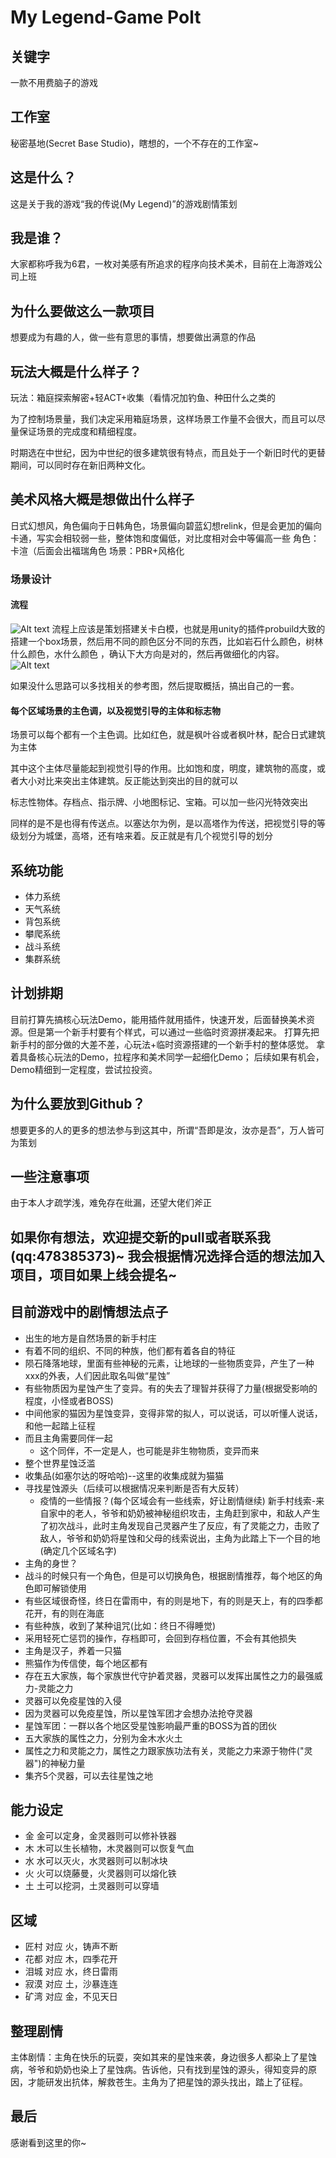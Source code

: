 # My Legend-Game Polt
## 关键字
一款不用费脑子的游戏
## 工作室
秘密基地(Secret Base Studio)，瞎想的，一个不存在的工作室~
## 这是什么？
这是关于我的游戏“我的传说(My Legend)”的游戏剧情策划
## 我是谁？
大家都称呼我为6君，一枚对美感有所追求的程序向技术美术，目前在上海游戏公司上班
## 为什么要做这么一款项目
想要成为有趣的人，做一些有意思的事情，想要做出满意的作品
## 玩法大概是什么样子？
玩法：箱庭探索解密+轻ACT+收集（看情况加钓鱼、种田什么之类的

为了控制场景量，我们决定采用箱庭场景，这样场景工作量不会很大，而且可以尽量保证场景的完成度和精细程度。

时期选在中世纪，因为中世纪的很多建筑很有特点，而且处于一个新旧时代的更替期间，可以同时存在新旧两种文化。

## 美术风格大概是想做出什么样子
日式幻想风，角色偏向于日韩角色，场景偏向碧蓝幻想relink，但是会更加的偏向卡通，写实会相较弱一些，整体饱和度偏低，对比度相对会中等偏高一些
角色：卡渲（后面会出福瑞角色
场景：PBR+风格化

### 场景设计
#### 流程
![Alt text](Image/README/image.png)
流程上应该是策划搭建关卡白模，也就是用unity的插件probuild大致的搭建一个box场景，然后用不同的颜色区分不同的东西，比如岩石什么颜色，树林什么颜色，水什么颜色
，确认下大方向是对的，然后再做细化的内容。
![Alt text](Image/README/image-1.png)

如果没什么思路可以多找相关的参考图，然后提取概括，搞出自己的一套。
#### 每个区域场景的主色调，以及视觉引导的主体和标志物
场景可以每个都有一个主色调。比如红色，就是枫叶谷或者枫叶林，配合日式建筑为主体

其中这个主体尽量能起到视觉引导的作用。比如饱和度，明度，建筑物的高度，或者大小对比来突出主体建筑。反正能达到突出的目的就可以

标志性物体。存档点、指示牌、小地图标记、宝箱。可以加一些闪光特效突出

同样的是不是也得有传送点。以塞达尔为例，是以高塔作为传送，把视觉引导的等级划分为城堡，高塔，还有啥来着。反正就是有几个视觉引导的划分

## 系统功能
- 体力系统
- 天气系统
- 背包系统
- 攀爬系统
- 战斗系统
- 集群系统
## 计划排期
目前打算先搞核心玩法Demo，能用插件就用插件，快速开发，后面替换美术资源。但是第一个新手村要有个样式，可以通过一些临时资源拼凑起来。
打算先把新手村的部分做的大差不差，心玩法+临时资源搭建的一个新手村的整体感觉。
拿着具备核心玩法的Demo，拉程序和美术同学一起细化Demo；
后续如果有机会，Demo精细到一定程度，尝试拉投资。
## 为什么要放到Github？
想要更多的人的更多的想法参与到这其中，所谓“吾即是汝，汝亦是吾”，万人皆可为策划
## 一些注意事项
由于本人才疏学浅，难免存在纰漏，还望大佬们斧正
## 如果你有想法，欢迎提交新的pull或者联系我(qq:478385373)~ 我会根据情况选择合适的想法加入项目，项目如果上线会提名~
## 目前游戏中的剧情想法点子
- 出生的地方是自然场景的新手村庄
- 有着不同的组织、不同的种族，他们都有着各自的特征
- 陨石降落地球，里面有些神秘的元素，让地球的一些物质变异，产生了一种xxx的外表，人们因此取名叫做“星蚀”
- 有些物质因为星蚀产生了变异。有的失去了理智并获得了力量(根据受影响的程度，小怪或者BOSS)
- 中间他家的猫因为星蚀变异，变得非常的拟人，可以说话，可以听懂人说话，和他一起踏上征程
- 而且主角需要同伴一起
    - 这个同伴，不一定是人，也可能是非生物物质，变异而来
- 整个世界星蚀泛滥
- 收集品(如塞尔达的呀哈哈)--这里的收集成就为猫猫
- 寻找星蚀源头（后续可以根据情况来判断是否有大反转）
    - 疫情的一些情报？(每个区域会有一些线索，好让剧情继续)
    新手村线索-来自家中的老人，爷爷和奶奶被神秘组织攻击，主角赶到家中，和敌人产生了初次战斗，此时主角发现自己灵器产生了反应，有了灵能之力，击败了敌人，爷爷和奶奶将星蚀和父母的线索说出，主角为此踏上下一个目的地(确定几个区域名字)
- 主角的身世？
- 战斗的时候只有一个角色，但是可以切换角色，根据剧情推荐，每个地区的角色即可解锁使用
- 有些区域很奇怪，终日在雷雨中，有的则是地下，有的则是天上，有的四季都花开，有的则在海底
- 有些种族，收到了某种诅咒(比如：终日不得睡觉)
- 采用轻死亡惩罚的操作，存档即可，会回到存档位置，不会有其他损失
- 主角是汉子，养着一只猫
- 熊猫作为传信使，每个地区都有
- 存在五大家族，每个家族世代守护着灵器，灵器可以发挥出属性之力的最强威力-灵能之力
- 灵器可以免疫星蚀的入侵
- 因为灵器可以免疫星蚀，所以星蚀军团才会想办法抢夺灵器
- 星蚀军团：一群以各个地区受星蚀影响最严重的BOSS为首的团伙
- 五大家族的属性之力，分别为金木水火土
- 属性之力和灵能之力，属性之力跟家族功法有关，灵能之力来源于物件("灵器")的神秘力量
- 集齐5个灵器，可以去往星蚀之地

## 能力设定
- 金 金可以定身，金灵器则可以修补铁器
- 木 木可以生长植物，木灵器则可以恢复气血
- 水 水可以灭火，水灵器则可以制冰块
- 火 火可以烧藤曼，火灵器则可以熔化铁
- 土 土可以挖洞，土灵器则可以穿墙

## 区域
- 匠村 对应 火，铸声不断
- 花都 对应 木，四季花开
- 泪城 对应 水，终日雷雨
- 寂漠 对应 土，沙暴连连
- 矿湾 对应 金，不见天日
## 整理剧情
主体剧情：主角在快乐的玩耍，突如其来的星蚀来袭，身边很多人都染上了星蚀病，爷爷和奶奶也染上了星蚀病。告诉他，只有找到星蚀的源头，得知变异的原因，才能研发出抗体，解救苍生。主角为了把星蚀的源头找出，踏上了征程。

## 最后
感谢看到这里的你~
